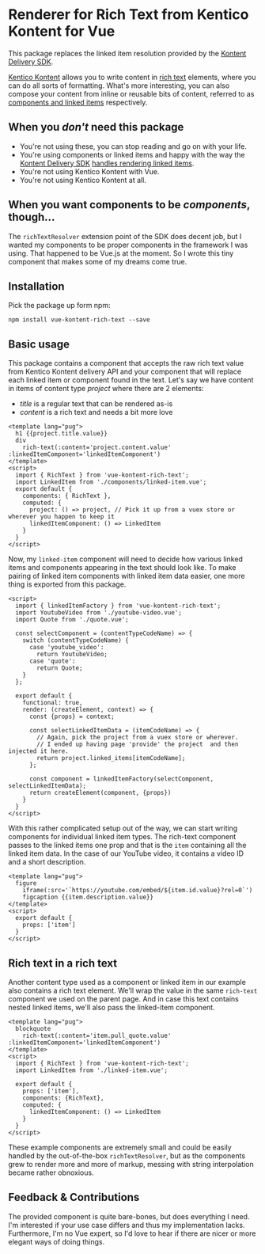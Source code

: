 # Renderer for Rich Text from Kentico Kontent for Vue
This package replaces the linked item resolution provided by the [Kontent Delivery SDK](https://github.com/Kentico/kontent-delivery-sdk-js/blob/master/DOCS.md#resolving-content-items-and-components-in-rich-text-elements).

[Kentico Kontent](https://kontent.ai) allows you to write content in [rich text](https://docs.kontent.ai/tutorials/write-and-collaborate/write-content/composing-content-in-the-rich-text-editor) elements,
where you can do all sorts of formatting.
What's more interesting, you can also compose your content from inline or reusable bits of content, referred to as [components and linked items](https://docs.kontent.ai/tutorials/write-and-collaborate/structure-your-content/structuring-editorial-articles-with-components) respectively.

## When you _don't_ need this package
* You're not using these, you can stop reading and go on with your life.
* You're using components or linked items and happy with the way the [Kontent Delivery SDK](https://www.npmjs.com/package/@kentico/kontent-delivery) [handles rendering linked items](https://github.com/Kentico/kontent-delivery-sdk-js/blob/master/DOCS.md#resolving-content-items-and-components-in-rich-text-elements).
* You're not using Kentico Kontent with Vue.
* You're not using Kentico Kontent at all.

## When you want components to be _components_, though...
The `richTextResolver` extension point of the SDK does decent job, but I wanted my components to be proper components in the framework I was using.
That happened to be Vue.js at the moment. So I wrote this tiny component that makes some of my dreams come true.

## Installation
Pick the package up form npm:
```
npm install vue-kontent-rich-text --save
```

## Basic usage
This package contains a component that accepts the raw rich text value from Kentico Kontent delivery API and your component that will replace each linked item or component found in the text.
Let's say we have content in items of content type _project_ where there are 2 elements:
* _title_ is a regular text that can be rendered as-is
* _content_ is a rich text and needs a bit more love

```vue
<template lang="pug">
  h1 {{project.title.value}}
  div
    rich-text(:content='project.content.value' :linkedItemComponent='linkedItemComponent')
</template>
<script>
  import { RichText } from 'vue-kontent-rich-text';
  import LinkedItem from './components/linked-item.vue';
  export default {
    components: { RichText },
    computed: {
      project: () => project, // Pick it up from a vuex store or wherever you happen to keep it
      linkedItemComponent: () => LinkedItem
    }
  }
</script>
```
Now, my `linked-item` component will need to decide how various linked items and components appearing in the text should look like.
To make pairing of linked item components with linked item data easier, one more thing is exported from this package.
```vue
<script>
  import { linkedItemFactory } from 'vue-kontent-rich-text';
  import YoutubeVideo from './youtube-video.vue';
  import Quote from './quote.vue';
  
  const selectComponent = (contentTypeCodeName) => {
    switch (contentTypeCodeName) {
      case 'youtube_video':
        return YoutubeVideo;
      case 'quote':
        return Quote;
    }
  };

  export default {
    functional: true,
    render: (createElement, context) => {
      const {props} = context;

      const selectLinkedItemData = (itemCodeName) => {
        // Again, pick the project from a vuex store or wherever.
        // I ended up having page 'provide' the project  and then injected it here.
        return project.linked_items[itemCodeName]; 
      };      

      const component = linkedItemFactory(selectComponent, selectLinkedItemData);
      return createElement(component, {props})
    }
  }
</script>
```
With this rather complicated setup out of the way, we can start writing components for individual linked item types.
The rich-text component passes to the linked items one prop and that is the `item` containing all the linked item data.
In the case of our YouTube video, it contains a video ID and a short description.

```vue
<template lang="pug">
  figure
    iframe(:src='`https://youtube.com/embed/${item.id.value}?rel=0`')
    figcaption {{item.description.value}}
</template>
<script>
  export default {
    props: ['item']
  }
</script>
```

## Rich text in a rich text
Another content type used as a component or linked item in our example also contains a rich text element.
We'll wrap the value in the same `rich-text` component we used on the parent page.
And in case this text contains nested linked items, we'll also pass the linked-item component.

```vue
<template lang="pug">
  blockquote
    rich-text(:content='item.pull_quote.value' :linkedItemComponent='linkedItemComponent')
</template>
<script>
  import { RichText } from 'vue-kontent-rich-text';
  import LinkedItem from './linked-item.vue';

  export default {
    props: ['item'],
    components: {RichText},
    computed: {
      linkedItemComponent: () => LinkedItem
    }
  }
</script>
```
These example components are extremely small and could be easily handled by the out-of-the-box `richTextResolver`,
but as the components grew to render more and more of markup, messing with string interpolation became rather obnoxious.

## Feedback & Contributions
The provided component is quite bare-bones, but does everything I need. I'm interested if your use case differs and thus my implementation lacks.
Furthermore, I'm no Vue expert, so I'd love to hear if there are nicer or more elegant ways of doing things.

